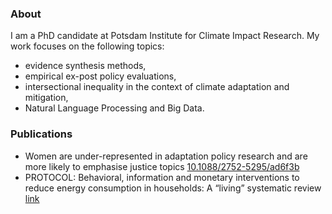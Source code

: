 ### About
I am a PhD candidate at Potsdam Institute for Climate Impact Research. My work focuses on the following topics: 
- evidence synthesis methods,
- empirical ex-post policy evaluations, 
- intersectional inequality in the context of climate adaptation and mitigation, 
- Natural Language Processing and Big Data.

### Publications
- Women are under-represented in adaptation policy research and are more likely to emphasise justice topics [10.1088/2752-5295/ad6f3b](https://iopscience.iop.org/article/10.1088/2752-5295/ad6f3b)
- PROTOCOL: Behavioral, information and monetary interventions to reduce energy consumption in households: A “living” systematic review [link](https://onlinelibrary.wiley.com/doi/10.1002/cl2.1424)
